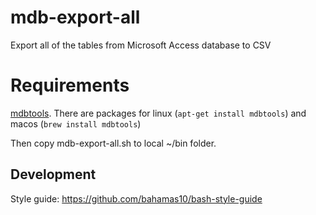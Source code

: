 # mdb-export-all
Export all of the tables from Microsoft Access database to CSV

# Requirements

[mdbtools](https://github.com/brianb/mdbtools). There are packages for linux (`apt-get install mdbtools`) and macos (`brew install mdbtools`)

Then copy mdb-export-all.sh to local ~/bin folder.

## Development

Style guide: https://github.com/bahamas10/bash-style-guide
